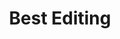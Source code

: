 ---
title: "Best Editing"
edition: 2018
winner: Barry Alexander Brown
kind: "technical"
film: blackkklansman.md
image: https://m.media-amazon.com/images/M/MV5BM2E0ZWRkZGUtYzNlZi00M2Q5LWJhNDctZDVhMjY2OTY4MTY0XkEyXkFqcGdeQXVyNDE5MTU2MDE@._V1_FMjpg_UX1263_.jpg
type: award
weight: 10
---